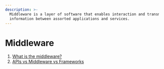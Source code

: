 ```yaml
---
description: >-
  Middleware is a layer of software that enables interaction and transmission of
  information between assorted applications and services.
---
```


# Middleware

1. [What is the middleware?](what-is-the-middleware.md)
2. [APIs vs Middleware vs Frameworks](apis-vs-middleware-vs-framework.md)
